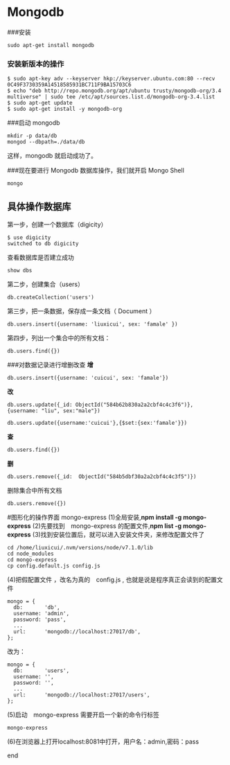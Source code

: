 # Mongodb

###安装

```
sudo apt-get install mongodb
```
### 安装新版本的操作

```
$ sudo apt-key adv --keyserver hkp://keyserver.ubuntu.com:80 --recv 0C49F3730359A14518585931BC711F9BA15703C6
$ echo "deb http://repo.mongodb.org/apt/ubuntu trusty/mongodb-org/3.4 multiverse" | sudo tee /etc/apt/sources.list.d/mongodb-org-3.4.list
$ sudo apt-get update
$ sudo apt-get install -y mongodb-org
```
###启动 mongodb

```
mkdir -p data/db
mongod --dbpath=./data/db
```
这样，mongodb 就启动成功了。

###现在要进行 Mongodb 数据库操作，我们就开启 Mongo Shell

```
mongo
```
## 具体操作数据库

第一步，创建一个数据库（digicity）
```
$ use digicity
switched to db digicity
```
查看数据库是否建立成功
```
show dbs
```
第二步，创建集合（users）
```
db.createCollection('users')
```
第三步，把一条数据，保存成一条文档（ Document ）
```
db.users.insert({username: 'liuxicui', sex: 'famale' })
```
第四步，列出一个集合中的所有文档：
```
db.users.find({})
```
###对数据记录进行增删改查
**增**
```
db.users.insert({username: 'cuicui', sex: 'famale'})
```

**改**
```
db.users.update({_id: ObjectId("584b62b830a2a2cbf4c4c3f6")}, {username: "liu", sex:"male"})
```
```
db.users.update({username:'cuicui'},{$set:{sex:'famale'}})
```
**查**
```
db.users.find({})
```
**删**
```
db.users.remove({_id:  ObjectId("584b5dbf30a2a2cbf4c4c3f5")})
```
删除集合中所有文档
```
db.users.remove({})
```
#图形化的操作界面 mongo-express
(1)全局安装,**npm install -g mongo-express**
(2)先要找到　mongo-express 的配置文件,**npm list -g mongo-express**
(3)找到安装位置后，就可以进入安装文件夹，来修改配置文件了
```
cd /home/liuxicui/.nvm/versions/node/v7.1.0/lib
cd node_modules
cd mongo-express
cp config.default.js config.js
```
(4)把假配置文件 ，改名为真的　config.js , 也就是说是程序真正会读到的配置文件
```
mongo = {
  db:       'db',
  username: 'admin',
  password: 'pass',
  ...
  url:      'mongodb://localhost:27017/db',
};
```
改为：
```
mongo = {
  db:       'users',
  username: '',
  password: '',
  ...
  url:      'mongodb://localhost:27017/users',
};
```
(5)启动　mongo-express 需要开启一个新的命令行标签
```
mongo-express
```
(6)在浏览器上打开localhost:8081中打开，用户名：admin,密码：pass






















end
